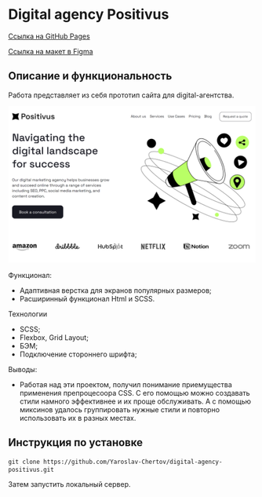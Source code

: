 # Digital agency Positivus

[Ссылка на GitHub Pages](https://yaroslav-chertov.github.io/digital-agency-positivus/)

[Ссылка на макет в Figma](https://www.figma.com/file/iat2ibvjV50PpGlc9v0m9v/Positivus-Landing-Page-Design-(Community)-(Copy)?type=design&node-id=336%3A1596&mode=dev)

## Описание и функциональность

Работа представляет из себя прототип сайта для digital-агентства.

![](./images/Screenshot.png)

Функционал:

* Адаптивная верстка для экранов популярных размеров;
* Расширинный функционал Html и SCSS.

Технологии

* SCSS;
* Flexbox, Grid Layout;
* БЭМ;
* Подключение стороннего шрифта;

Выводы:
* Работая над эти проектом, получил понимание приемущества применения препроцесоора CSS. C его помощью можно создавать стили намного эффективнее и их проще обслуживать. А с помощью миксинов удалось группировать нужные стили и повторно использовать их в разных местах.
  
## Инструкция по установке

```
git clone https://github.com/Yaroslav-Chertov/digital-agency-positivus.git
```

Затем запустить локальный сервер.
